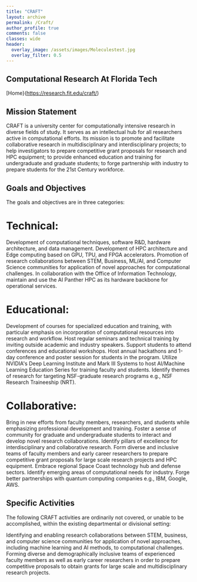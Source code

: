 ```yaml
---
title: "CRAFT"
layout: archive
permalink: /Craft/
author_profile: true
comments: false
classes: wide
header:
  overlay_image: /assets/images/Moleculestest.jpg
  overlay_filter: 0.5      
---
```


## Computational Research At Florida Tech

[Home}(https://research.fit.edu/craft/)

## Mission Statement
CRAFT is a university center for computationally intensive research in diverse fields of study. It serves as an intellectual hub for all researchers active in computational efforts. Its mission is to promote and facilitate collaborative research in multidisciplinary and interdisciplinary projects; to help investigators to prepare competitive grant proposals for research and HPC equipment; to provide enhanced education and training for undergraduate and graduate students; to forge partnership with industry to prepare students for the 21st Century workforce.

## Goals and Objectives
The goals and objectives are in three categories:

# Technical:

Development of computational techniques, software R&D, hardware architecture, and data management. 
Development of HPC architecture and Edge computing based on GPU, TPU, and FPGA accelerators.
Promotion of research collaborations between STEM, Business, ML/AI, and Computer Science communities for application of novel approaches for computational challenges.
In collaboration with the Office of Information Technology, maintain and use the AI Panther HPC as its hardware backbone for operational services.

# Educational:
Development of courses for specialized education and training, with particular emphasis on incorporation of computational resources into research and workflow.
Host regular seminars and technical training by inviting outside academic and industry speakers. Support students to attend conferences and educational workshops.
Host annual hackathons and 1-day conference and poster session for students in the program.
Utilize NVIDIA's Deep Learning Institute and Mark III Systems to host AI/Machine Learning Education Series for training faculty and students.
Identify themes of research for targeting NSF-graduate research programs e.g., NSF Research Traineeship (NRT).

# Collaborative:
Bring in new efforts from faculty members, researchers, and students while emphasizing professional development and training.
Foster a sense of community for graduate and undergraduate students to interact and develop novel research collaborations.
Identify pillars of excellence for interdisciplinary and collaborative research.
Form diverse and inclusive teams of faculty members and early career researchers to prepare competitive grant proposals for large scale research projects and HPC equipment.
Embrace regional Space Coast technology hub and defense sectors. Identify emerging areas of computational needs for industry.
Forge better partnerships with quantum computing companies e.g., IBM, Google,  AWS.

## Specific Activities
The following CRAFT activities are ordinarily not covered, or unable to be accomplished, within the existing departmental or divisional setting:

Identifying and enabling research collaborations between STEM, business, and computer science communities for application of novel approaches, including machine learning and AI methods, to computational challenges.
Forming diverse and demographically inclusive teams of experienced faculty members as well as early career researchers in order to prepare competitive proposals to obtain grants for large scale and multidisciplinary research projects.
